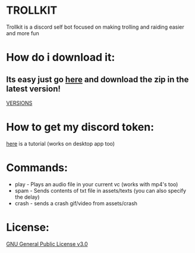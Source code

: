 # TROLLKIT
Trollkit is a discord self bot focused on making trolling and raiding easier and more fun

# How do i download it:
## Its easy just go [here](https://github.com/mega145/TROLLKIT/releases) and download the zip in the latest version!
[VERSIONS](https://github.com/mega145/TROLLKIT/releases)

# How to get my discord token:
[here](https://www.youtube.com/watch?v=jH3wadMEby8) is a tutorial (works on desktop app too)

# Commands:
- play - Plays an audio file in your current vc (works with mp4's too)
- spam - Sends contents of txt file in assets/texts (you can also specify the delay)
- crash - sends a crash gif/video from assets/crash

# License:
[GNU General Public License v3.0](https://github.com/mega145/TROLLKIT/blob/main/LICENSE)

